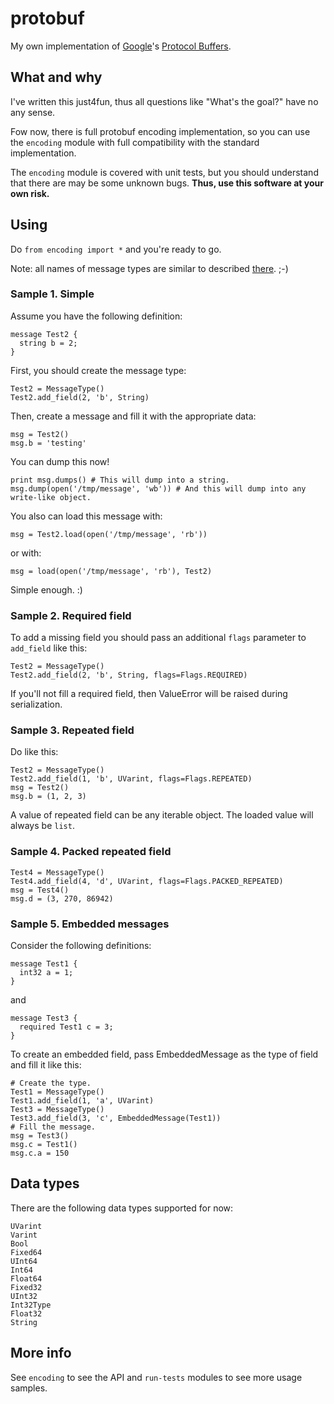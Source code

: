 protobuf
========

My own implementation of [Google](http://www.google.com)'s [Protocol Buffers](http://code.google.com/apis/protocolbuffers/docs/encoding.html).

What and why
------------

I've written this just4fun, thus all questions like "What's the goal?" have no any sense.

Fow now, there is full protobuf encoding implementation, so you can use the `encoding` module with full compatibility with the standard implementation.

The `encoding` module is covered with unit tests, but you should understand that there are may be some unknown bugs. **Thus, use this software at your own risk.**

Using
-----

Do `from encoding import *` and you're ready to go.

Note: all names of message types are similar to described [there](http://code.google.com/apis/protocolbuffers/docs/encoding.html). ;-)

### Sample 1. Simple

Assume you have the following definition:

    message Test2 {
      string b = 2;
    }
    
First, you should create the message type:

    Test2 = MessageType()
    Test2.add_field(2, 'b', String)
    
Then, create a message and fill it with the appropriate data:

    msg = Test2()
    msg.b = 'testing'
    
You can dump this now!

    print msg.dumps() # This will dump into a string.
    msg.dump(open('/tmp/message', 'wb')) # And this will dump into any write-like object.
    
You also can load this message with:

    msg = Test2.load(open('/tmp/message', 'rb'))

or with:

    msg = load(open('/tmp/message', 'rb'), Test2)
    
Simple enough. :)

### Sample 2. Required field

To add a missing field you should pass an additional `flags` parameter to `add_field` like this:

    Test2 = MessageType()
    Test2.add_field(2, 'b', String, flags=Flags.REQUIRED)
    
If you'll not fill a required field, then ValueError will be raised during serialization.

### Sample 3. Repeated field

Do like this:

    Test2 = MessageType()
    Test2.add_field(1, 'b', UVarint, flags=Flags.REPEATED)
    msg = Test2()
    msg.b = (1, 2, 3)
    
A value of repeated field can be any iterable object. The loaded value will always be `list`.

### Sample 4. Packed repeated field

    Test4 = MessageType()
    Test4.add_field(4, 'd', UVarint, flags=Flags.PACKED_REPEATED)
    msg = Test4()
    msg.d = (3, 270, 86942)
    
### Sample 5. Embedded messages

Consider the following definitions:

    message Test1 {
      int32 a = 1;
    }
    
and
    
    message Test3 {
      required Test1 c = 3;
    }
    
To create an embedded field, pass EmbeddedMessage as the type of field and fill it like this:

    # Create the type.
    Test1 = MessageType()
    Test1.add_field(1, 'a', UVarint)
    Test3 = MessageType()
    Test3.add_field(3, 'c', EmbeddedMessage(Test1))
    # Fill the message.
    msg = Test3()
    msg.c = Test1()
    msg.c.a = 150
    
Data types
----------

There are the following data types supported for now:

    UVarint
    Varint
    Bool
    Fixed64
    UInt64
    Int64
    Float64
    Fixed32
    UInt32
    Int32Type
    Float32
    String
    
More info
---------

See `encoding` to see the API and `run-tests` modules to see more usage samples.
    
